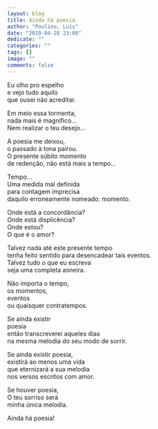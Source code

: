 ```yaml
---
layout: blog
title: Ainda há poesia
author: "Paulino, Luís"
date: "2019-04-28 23:08"
dedicate: ""
categories: ""
tags: []
image: ""
comments: false
---
```


Eu olho pro espelho\
e vejo tudo aquilo\
que ousei não acreditar.

Em meio essa tormenta,\
nada mais é magnífico...\
Nem realizar o teu desejo...

A poesia me deixou,\
o passado à tona pairou.\
O presente súbito momento\
de redenção, não está mais a tempo...

Tempo...\
Uma medida mal definida\
para contagem imprecisa\
daquilo erroneamente nomeado: momento.

Onde está a concordância?\
Onde está displicência?\
Onde estou?\
O que é o amor?

Talvez nada até este presente tempo\
tenha feito sentido para desencadear tais eventos.\
Talvez tudo o que eu escreva\
seja uma completa asneira.

Não importa o tempo,\
os momentos,\
eventos\
ou quaisquer contratempos.

Se ainda existir\
poesia\
então transcreverei aqueles dias\
na mesma melodia do seu modo de sorrir.

Se ainda existir poesia,\
existirá ao menos uma vida\
que eternizará a sua melodia\
nos versos escritos com amor.

Se houver poesia,\
O teu sorriso será\
minha única melodia.

Ainda há poesia!
